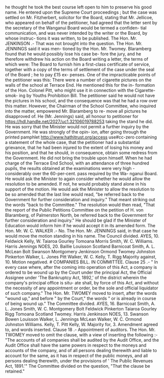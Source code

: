 he thought he took the best course left open to him to preserve his good name. He entered upon the Supreme Court proceedings ; but the case was settled on Mr. Fitzherbert, solicitor for the Board, stating that Mr. Jellicoe, who appeared on behalf of the petitioner, had agreed that the letter sent by the secretary of the Wanganui Board would be termed a confiden- tial communication, and was never intended by the writer or the Board, by whose instruc- tions it was written, to be published. The Hon. Mr. JENKINSON .- That was not brought into the question. The Hon. Mr. JENNINGS said it was men- tioned by the Hon. Mr. Twomey. Blaramberg found that he would possibly lose his case be- fore the jury, and he therefore withdrew his action on the Board writing a letter, the terms of which were: The Board to furnish him a first-class certificate of service, together with a copy of the terms of settlement of the case under the seal of the Board ; he to pay £15 ex- penses. One of the impracticable points of the petitioner was this: There were a number of cigarette pictures on the walls of the school at Terrace End. He mentioned this for the in- formation of the Hon. Colonel Pitt, who might use it in connection with the Cigarette-smok- ing by Youths Prohibition Bill. The petitioner said he would not have the pictures in his school, and the consequence was that he had a row over this matter. However, the Chairman of the School Committee, who inquired into the matter, empowered Mr. Blaramberg to re- move all pictures he disapproved of. He (Mr. Jennings) said, all honour to petitioner for https://hdl.handle.net/2027/uc1.32106019788253 taking the stand he did. He was sorry that the Minister would not permit a further inquiry by the Government. He was strongly of the opin- ion, after going through the printed pamphlet http://www.hathitrust.org/access use#cc-zero containing a statement of the whole case, that the petitioner had a substantial grievance, that he had been injured to the extent of losing his money and his position, and that he should, in consequence, obtain some redress from the Government. He did not bring the trouble upon himself. When he had charge of the Terrace End School, with an attendance of three hundred pupils, the results obtained at the examinations were very high - considerably over the 60-per-cent. pass required by the Wa- nganui Board. He would ask the Minister to again consider whether he would allow the resolution to be amended. If not, he would probably stand alone in his support of the motion. He would ask the Minister to allow the resolution to be so amended that the last line would read, "be referred back to the Government for further consideration and inquiry." That meant striking out the words "back to the Committee." The resolution would then read, "That the report of the Public Petitions Committee on the petition of H. von Blaramberg, of Palmerston North, be referred back to the Government for further consideration and inquiry." He should be glad if the Minister of Education would inform him if he would accept it in its amended form. The Hon. Mr. W. C. WALKER .- No. The Hon. Mr. JENNINGS said, in that case he would move the motion standing in his name. The Council divided. AYES, 10. Feldwick Kelly, W. Taiaroa Gourley Tomoana Morris Smith, W. C. Williams. Harris Jennings NOES, 20. Baillie Louisson Scotland Barnicoat Smith, A. L. McLean Bolt Swanson Montgomery Jenkinson Ormond Twomey Johnston Pinkerton Walker, L. Jones Pitt Walker, W. C. Kelly, T. Rigg Majority against, 10. Motion negatived. # COMPANIES BILL. IN COMMITTEE. Clause 25 .- " In every case where, after the coming into operation of this Act, a company is ordered to be wound up by the Court under the principal Act, the Official Assignee under 'The Bankruptcy Act, 1892,' of the district wherein the company's principal office is situ- ate shall, by force of this Act, and without the necessity of any appointment or order, be the sole and official liquidator of such company." The Hon. Mr. TWOMEY moved to insert, after the words "wound up," and before " by the Court," the words " or is already in course of being wound up." The Committee divided. AYES, 16. Barnicoat Smith, A. L. Jones Smith, W. C. Montgomery Bolt Feldwick Pinkerton Taiaroa Gourley Rigg Tomoana Scotland Twomey. Harris Jenkinson NOES, 13. Swanson Bowen Louisson Walker, L. Jennings McLean Walker, W. C. Ormond Johnston Williams. Kelly, T. Pitt Kelly, W. Majority for, 3. Amendment agreed to, and words inserted. Clause 18 .- Appointment of auditors. The Hon. Mr. TWOMEY moved to omit the clause, with a view of inserting the following :- "The accounts of all companies shall be audited by the Audit Office, and the Audit Office shall have the same powers in respect to the moneys and accounts of the company, and of all persons dealing therewith and liable to account for the same, as it has in respect of the public moneys, and all persons dealing therewith, under the provisions of ' The Public Revenues Act, 1891.'" The Committee divided on the question, "That the clause be retained." 